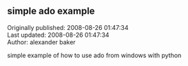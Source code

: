 ## simple ado example  
Originally published: 2008-08-26 01:47:34  
Last updated: 2008-08-26 01:47:34  
Author: alexander baker  
  
simple example of how to use ado from windows with python